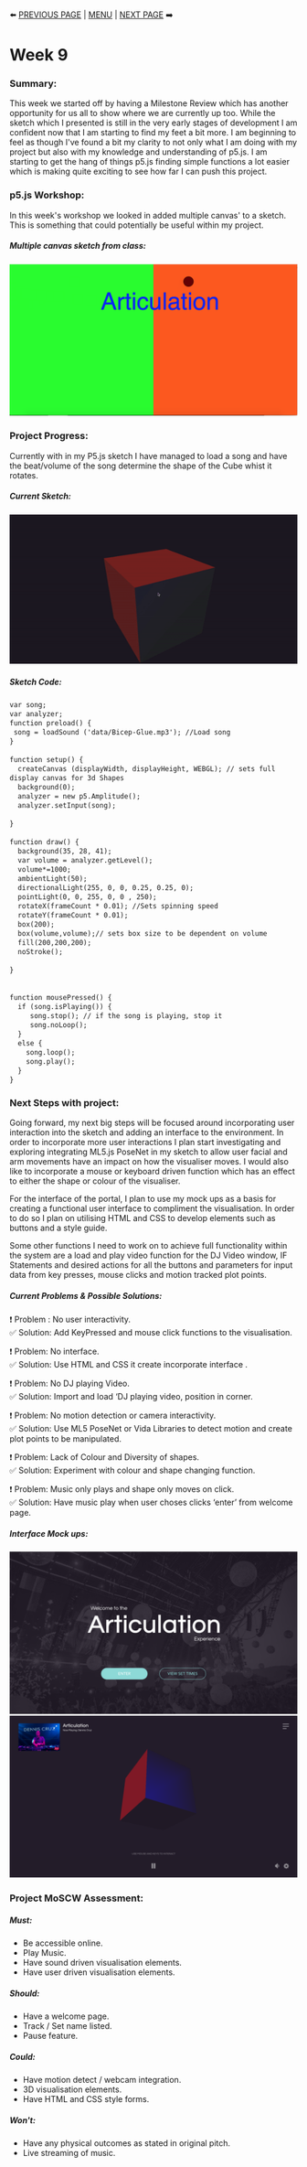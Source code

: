 :arrow_left: [PREVIOUS PAGE](https://github.com/connor-mcnamara/Slave-to-the-algorithm/tree/master/week%208 "PREVIOUS PAGE") | [MENU](https://github.com/connor-mcnamara/Slave-to-the-algorithm/blob/master/README.md "MENU")  | [NEXT PAGE](https://github.com/connor-mcnamara/Slave-to-the-algorithm/tree/master/Week%2010 "NEXT PAGE") :arrow_right:

# Week 9

### Summary:
This week we started off by having a Milestone Review which has another opportunity for us all to show where we are currently up too. While the sketch which I presented is still in the very early stages of development I am confident now that I am starting to find my feet a bit more. I am beginning to feel as though I've found a bit my clarity to not only what I am doing with my project but also with my knowledge and understanding of p5.js. I am starting to get the hang of things p5.js finding simple functions a lot easier which is making quite exciting to see how far I can push this project.

### p5.js Workshop:
In this week's workshop we looked in added multiple canvas' to a sketch. This is something that could potentially be useful within my project. 

##### Multiple canvas sketch from class:
![](multiplecanvassketch.png)

### Project Progress:
Currently with in my P5.js sketch I have managed to load a song and have the beat/volume of the song determine the shape of the Cube whist it rotates. 

##### Current Sketch:
![](Articulation.gif)

##### Sketch Code: 

```
var song; 
var analyzer;
function preload() {
 song = loadSound ('data/Bicep-Glue.mp3'); //Load song
}

function setup() {
  createCanvas (displayWidth, displayHeight, WEBGL); // sets full display canvas for 3d Shapes
  background(0);
  analyzer = new p5.Amplitude();
  analyzer.setInput(song);

}

function draw() {
  background(35, 28, 41);
  var volume = analyzer.getLevel();
  volume*=1000;
  ambientLight(50);
  directionalLight(255, 0, 0, 0.25, 0.25, 0);
  pointLight(0, 0, 255, 0, 0 , 250);
  rotateX(frameCount * 0.01); //Sets spinning speed 
  rotateY(frameCount * 0.01);
  box(200);
  box(volume,volume);// sets box size to be dependent on volume 
  fill(200,200,200);
  noStroke();

}


function mousePressed() {
  if (song.isPlaying()) {
     song.stop(); // if the song is playing, stop it
     song.noLoop();
  }
  else {
    song.loop();
    song.play(); 
  }
}
```

### Next Steps with project:
Going forward, my next big steps will be focused around incorporating user interaction into the sketch and adding an interface to the environment. In order to incorporate more user interactions I plan start investigating and exploring integrating ML5.js PoseNet in my sketch to allow user facial and arm movements have an impact on how the visualiser moves. I would also like to incorporate a mouse or keyboard driven function which has an effect to either the shape or colour of the visualiser.

For the interface of the portal, I plan to use my mock ups as a basis for creating a functional user interface to compliment the visualisation. In order to do so I plan on utilising HTML and CSS to develop elements such as buttons and a style guide.

Some other functions I need to work on to achieve full functionality within the system are a load and play video function for the DJ Video window, IF Statements and desired actions for all the buttons and parameters for input data from key presses, mouse clicks and motion tracked plot points.

##### Current Problems & Possible Solutions:
:heavy_exclamation_mark: Problem : No user interactivity.\
:white_check_mark: Solution: Add KeyPressed and mouse click functions to the visualisation.

:heavy_exclamation_mark: Problem: No interface.\
:white_check_mark: Solution: Use HTML and CSS it create incorporate interface .

:heavy_exclamation_mark: Problem: No DJ playing Video.\
:white_check_mark: Solution: Import and load ‘DJ playing video, position in corner.

:heavy_exclamation_mark: Problem: No motion detection or camera interactivity.\
:white_check_mark: Solution: Use ML5 PoseNet or Vida Libraries to detect motion and create plot points to be manipulated.

:heavy_exclamation_mark: Problem: Lack of Colour and Diversity of shapes.\
:white_check_mark: Solution: Experiment with colour and shape changing function.

:heavy_exclamation_mark: Problem: Music only plays and shape only moves on click.\
:white_check_mark: Solution: Have music play when user choses clicks ‘enter’ from welcome page.

##### Interface Mock ups:
![](Mockup1.png)
![](MockUp2.png)

### Project MoSCW Assessment: 

##### Must:
* Be accessible online.
* Play Music.
* Have sound driven visualisation elements.
* Have user driven visualisation elements.

##### Should:
* Have a welcome page.
* Track / Set name listed.
* Pause feature.

##### Could: 
* Have motion detect / webcam integration.
* 3D visualisation elements.
* Have HTML and CSS style forms.

##### Won't:
* Have any physical outcomes as stated in original pitch.
* Live streaming of music.
